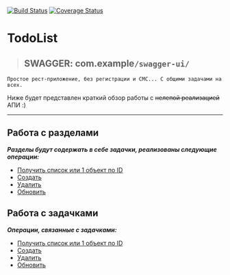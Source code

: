[![Build Status](https://travis-ci.com/rsh-12/demo-rest-endpoints.svg?branch=main)](https://travis-ci.com/rsh-12/demo-rest-endpoints)
<a href='https://coveralls.io/github/rsh-12/demo-rest-endpoints?branch=main'><img src='https://coveralls.io/repos/github/rsh-12/demo-rest-endpoints/badge.svg?branch=main' alt='Coverage Status' /></a>

# TodoList

> ## SWAGGER: com.example`/swagger-ui/`

`Простое рест-приложение, без регистрации и СМС... С общими задачами на всех.`

Ниже будет представлен краткий обзор работы с  ~~нелепой реализацией~~ АПИ :)

---
Работа с разделами
-
**_Разделы будут содержать в себе задачки, реализованы следующие операции:_**

* [Получить список или 1 объект по ID](/docs/section/section-get.md)
* [Создать](/docs/section/section-create.md)
* [Удалить](/docs/section/section-delete.md)
* [Обновить](/docs/section/section-update.md)

Работа с задачками
-
**_Операции, связанные с задачками:_**

* [Получить список или 1 объект по ID](/docs/task/task-get.md)
* [Создать](/docs/task/task-create.md)
* [Удалить](/docs/task/task-delete.md)
* [Обновить](/docs/task/task-update.md)

